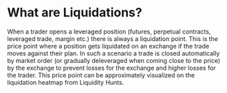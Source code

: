 # What are Liquidations?

When a trader opens a leveraged position (futures, perpetual contracts, leveraged trade, margin etc.) there is always a liquidation point. This is the price point where a position gets liquidated on an exchange if the trade moves against their plan. In such a scenario a trade is closed automatically by market order (or gradually deleveraged when coming close to the price) by the exchange to prevent losses for the exchange and higher losses for the trader. This price point can be approximately visualized on the liquidation heatmap from Liquidity Hunts.

